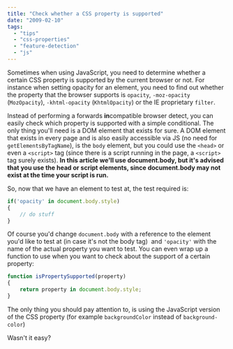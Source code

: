 ```yaml
---
title: "Check whether a CSS property is supported"
date: "2009-02-10"
tags:
  - "tips"
  - "css-properties"
  - "feature-detection"
  - "js"
---
```


Sometimes when using JavaScript, you need to determine whether a certain CSS property is supported by the current browser or not. For instance when setting opacity for an element, you need to find out whether the property that the browser supports is `opacity`, `-moz-opacity` (`MozOpacity`), `-khtml-opacity` (`KhtmlOpacity`) or the IE proprietary `filter`.

Instead of performing a forwards **in**compatible browser detect, you can easily check which property is supported with a simple conditional. The only thing you'll need is a DOM element that exists for sure. A DOM element that exists in every page and is also easily accessible via JS (no need for `getElementsByTagName`), is the `body` element, but you could use the `<head>` or even a `<script>` tag (since there is a script running in the page, a `<script>` tag surely exists). **In this article we'll use document.body, but it's advised that you use the head or script elements, since document.body may not exist at the time your script is run.**

So, now that we have an element to test at, the test required is:

```js
if('opacity' in document.body.style)
{
	// do stuff
}
```

Of course you'd change `document.body` with a reference to the element you'd like to test at (in case it's not the body tag)  and `'opacity'` with the name of the actual property you want to test. You can even wrap up a function to use when you want to check about the support of a certain property:

```js
function isPropertySupported(property)
{
	return property in document.body.style;
}
```

The only thing you should pay attention to, is using the JavaScript version of the CSS property (for example `backgroundColor` instead of `background-color`)

Wasn't it easy?
